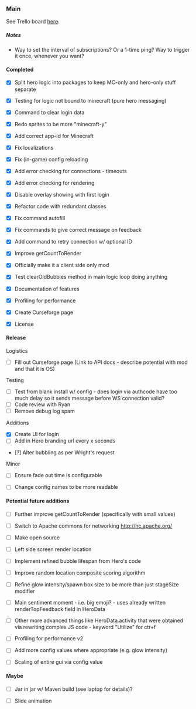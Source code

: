 ### Main
See Trello board [here](https://trello.com/b/XwNjGwyC).


##### Notes
* Way to set the interval of subscriptions? Or a 1-time ping? Way to trigger it once, whenever you want?


#### Completed
- [X] Split hero logic into packages to keep MC-only and hero-only stuff separate
- [X] Testing for logic not bound to minecraft (pure hero messaging)
- [X] Command to clear login data
- [X] Redo sprites to be more "minecraft-y"
- [X] Add correct app-id for Minecraft
- [X] Fix localizations
- [X] Fix (in-game) config reloading
- [X] Add error checking for connections - timeouts
- [X] Add error checking for rendering
- [X] Disable overlay showing with first login
- [X] Refactor code with redundant classes
- [X] Fix command autofill
- [X] Fix commands to give correct message on feedback
- [X] Add command to retry connection w/ optional ID
- [X] Improve getCountToRender
- [X] Officially make it a client side only mod
- [X] Test clearOldBubbles method in main logic loop doing anything
- [X] Documentation of features
- [X] Profiling for performance
- [X] Create Curseforge page
- [X] License


#### Release

Logistics
- [ ] Fill out Curseforge page (Link to API docs - describe potential with mod and that it is OS)

Testing
- [ ] Test from blank install w/ config - does login via authcode have too much delay so it sends message before WS connection valid?
- [ ] Code review with Ryan
- [ ] Remove debug log spam

Additions
- [X] Create UI for login
- [ ] Add in Hero branding url every x seconds
- [?] Alter bubbling as per Wright's request

Minor
- [ ] Ensure fade out time is configurable
- [ ] Change config names to be more readable


#### Potential future additions
- [ ] Further improve getCountToRender (specifically with small values)
- [ ] Switch to Apache commons for networking http://hc.apache.org/
- [ ] Make open source
- [ ] Left side screen render location
- [ ] Implement refined bubble lifespan from Hero's code
- [ ] Improve random location composite scoring algorithm
- [ ] Refine glow intensity/spawn box size to be more than just stageSize modifier
- [ ] Main sentiment moment - i.e. big emoji? - uses already written renderTopFeedback field in HeroData
- [ ] Other more advanced things like HeroData.activity that were obtained via rewriting complex JS code - keyword "Utilize" for ctr+f
- [ ] Profiling for performance v2
- [ ] Add more config values where appropriate (e.g. glow intensity)
- [ ] Scaling of entire gui via config value


#### Maybe
- [ ] Jar in jar w/ Maven build (see laptop for details)?
- [ ] Slide animation


